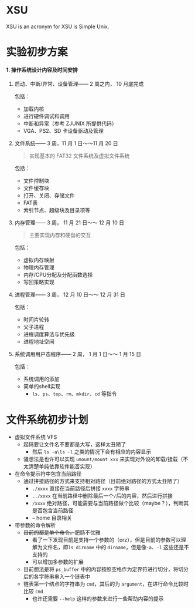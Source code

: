 # XSU
XSU is an acronym for XSU is Simple Unix.

# 实验初步方案

#### 1. 操作系统设计内容及时间安排

1. 启动、中断/异常、设备管理—— 2 周之内， 10 月底完成

   包括：

   - 加载内核
   - 进行硬件调试和调用
   - 中断和异常（参考 ZJUNIX 所提供代码）
   - VGA、PS2、SD 卡设备驱动及管理

2. 文件系统—— 3 周，11 月 1 日～～11 月 20 日

   >  实现基本的 FAT32 文件系统及虚拟文件系统

   包括：

   - 文件控制块
   - 文件缓存块
   - 打开、关闭、存储文件
   - FAT表
   - 索引节点、超级块及目录项等

3. 内存管理—— 3 周，  11 月 21 日～～ 12 月 10 日

   >  主要实现内存和硬盘的交互

   包括：

   - 虚拟内存映射
   - 物理内存管理
   - 内存/CPU分配及分配函数选择
   - 写回策略实现

4. 进程管理—— 3 周，  12 月 10 日～～ 12 月 31 日

   包括：

   - 时间片轮转
   - 父子进程
   - 进程调度算法与优先级
   - 进程地址空间

5. 系统调用用户态程序—— 2 周，  1 月 1 日～～ 1 月 15 日

   包括：

   - 系统调用的添加
   - 简单的shell实现
     - `ls`、`ps`、`top`、`rm`、`mkdir`、`cd` 等指令



# 文件系统初步计划

- 虚拟文件系统 VFS
  - 起码要让文件名不要都是大写，这样太丑陋了
    - 然后 `ls -a\ls -l` 之类的情况下会有相应的内容显示
  - 骚想法是也许可以实现 `umount/mount xxx` 来实现对外设的卸载/挂载（不太清楚单纯依靠软件能否实现）
- 在命令提示符中包含当前路径
  - 通过拼接路径的方式来支持相对路径（目前绝对路径的方式太丑陋了）
    - `./xxxx` 直接在当前路径后拼接 `xxxx` 字符串
    - `../xxxx` 在当前路径中删除最后一个`/`后的内容，然后进行拼接
    - `/xxxx` 绝对路径，可能需要与当前路径做个比较（maybe？），判断其是否包含当前路径
    - `~` home 目录相关
- 带参数的命令解析
  - ~~目前的都是单个命令，~~肥肠不优雅
    - 看了一下发现目前是支持一个参数的（orz），但是目前的参数可以理解为文件名，即`ls dirname` 中的 `dirname`，但是像`-a`、`-l` 这些还是不支持的
    - 可以增加多参数的扩展
  - 目前想法是将 `ps_buffer` 中的内容按照空格作为定界符进行切分，将切分后的各字符串串入一个链表中
  - 链表第一个结点的字符串为 `cmd`，其后的为 `argument`，在进行命令比较时比较 `cmd` 
    - 也许还需要 `--help` 这样的参数来进行一些帮助内容的提示